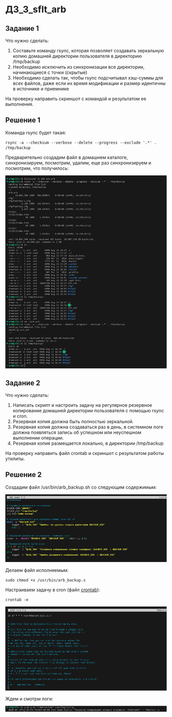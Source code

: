 # **ДЗ_3_sflt_arb**


## Задание 1

Что нужно сделать:

1. Составьте команду rsync, которая позволяет создавать зеркальную копию домашней директории пользователя в директорию /tmp/backup
2. Необходимо исключить из синхронизации все директории, начинающиеся с точки (скрытые)
3. Необходимо сделать так, чтобы rsync подсчитывал хэш-суммы для всех файлов, даже если их время модификации и размер идентичны в источнике и приемнике

На проверку направить скриншот с командой и результатом ее выполнения.

## Решение 1

Команда rsync будет такая:
```
rsync -a --checksum --verbose --delete --progress --exclude '.*' . /tmp/backup
```

Предварительно создадим файл в домашнем каталоге, синхронизируем, посмотрим, удалим, еще раз синхронизируем и посмотрим, что получилось:

![alt text](./arch/image.png)


## Задание 2

Что нужно сделать:

1. Написать скрипт и настроить задачу на регулярное резервное копирование домашней директории пользователя с помощью rsync и cron.
2. Резервная копия должна быть полностью зеркальной.
3. Резервная копия должна создаваться раз в день, в системном логе должна появляться запись об успешном или неуспешном выполнении операции.
4. Резервная копия размещается локально, в директории /tmp/backup

На проверку направить файл crontab и скриншот с результатом работы утилиты.

## Решение 2

Создадим файл /usr/bin/arb_backup.sh со следующим содержимым:

![alt text](./arch/image-1.png)

Делаем файл исполняемым:
```
sudo chmod +x /usr/bin/arb_backup.s
```

Настраиваем задачу в cron (файл [crontab](./arch/arb)):
```
crontab -e
```
![alt text](./arch/image-2.png)

Ждем и смотрм логи:

![alt text](./arch/image-3.png)